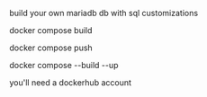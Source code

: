 build your own mariadb db with sql customizations


docker compose build

docker compose push

docker compose --build --up

you'll need a dockerhub account

